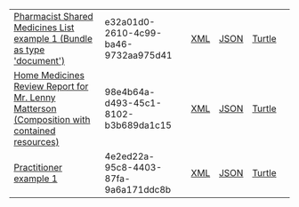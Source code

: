 <table class="list" width="100%">
            <tr>
                <td><a href="Bundle-e32a01d0-2610-4c99-ba46-9732aa975d41.html">Pharmacist Shared Medicines List example 1 (Bundle as type 'document')</a></td>
                <td>e32a01d0-2610-4c99-ba46-9732aa975d41</td>
                <td><a href="Bundle-e32a01d0-2610-4c99-ba46-9732aa975d41.xml.html">XML</a></td>
                <td><a href="Bundle-e32a01d0-2610-4c99-ba46-9732aa975d41.json.html">JSON</a></td>
                <td><a href="Bundle-e32a01d0-2610-4c99-ba46-9732aa975d41.ttl.html">Turtle</a></td>
                <td></td>
            </tr>
            <tr>
                <td><a href="Composition-98e4b64a-d493-45c1-8102-b3b689da1c15.html">Home Medicines Review Report for Mr. Lenny Matterson (Composition with contained resources)</a></td>
                <td>98e4b64a-d493-45c1-8102-b3b689da1c15</td>
                <td><a href="Composition-98e4b64a-d493-45c1-8102-b3b689da1c15.xml.html">XML</a></td>
                <td><a href="Composition-98e4b64a-d493-45c1-8102-b3b689da1c15.json.html">JSON</a></td>
                <td><a href="Composition-98e4b64a-d493-45c1-8102-b3b689da1c15.ttl.html">Turtle</a></td>
                <td></td>
            </tr>
            <tr>
                <td><a href="Practitioner-4e2ed22a-95c8-4403-87fa-9a6a171ddc8b.html">Practitioner example 1</a></td>
                <td>4e2ed22a-95c8-4403-87fa-9a6a171ddc8b</td>
                <td><a href="Practitioner-4e2ed22a-95c8-4403-87fa-9a6a171ddc8b.xml.html">XML</a></td>
                <td><a href="Practitioner-4e2ed22a-95c8-4403-87fa-9a6a171ddc8b.json.html">JSON</a></td>
                <td><a href="Practitioner-4e2ed22a-95c8-4403-87fa-9a6a171ddc8b.ttl.html">Turtle</a></td>
                <td></td>
            </tr>
</table>
